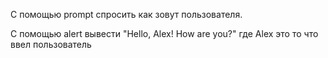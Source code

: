 C помощью prompt спросить как зовут пользователя.

С помощью alert вывести "Hello, Alex! How are you?"
где Alex это то что ввел пользователь

